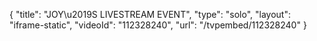 {
    "title": "JOY\u2019S LIVESTREAM EVENT",
    "type": "solo",
    "layout": "iframe-static",
    "videoId": "112328240",
    "url": "\/tvpembed\/112328240"
}